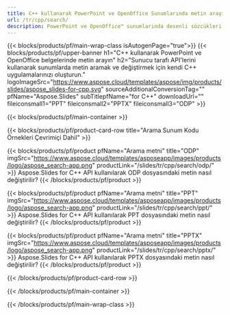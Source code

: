 ```yaml
---
title: C++ kullanarak PowerPoint ve OpenOffice Sunumlarında metin arayın
url: /tr/cpp/search/
description: PowerPoint ve OpenOffice™ sunumlarında desenli sözcükleri aramak için C++ kaynak kodu
---
```


{{< blocks/products/pf/main-wrap-class isAutogenPage="true">}}
{{< blocks/products/pf/upper-banner h1="C++ kullanarak PowerPoint ve OpenOffice belgelerinde metin arayın" h2="Sunucu tarafı API'lerini kullanarak sunumlarda metin aramak ve değiştirmek için kendi C++ uygulamalarınızı oluşturun." logoImageSrc="https://www.aspose.cloud/templates/aspose/img/products/slides/aspose_slides-for-cpp.svg" sourceAdditionalConversionTag="" pfName="Aspose.Slides" subTitlepfName="for C++" downloadUrl="" fileiconsmall1="PPT" fileiconsmall2="PPTX" fileiconsmall3="ODP" >}}

{{< blocks/products/pf/main-container >}}

{{< blocks/products/pf/product-card-row title="Arama Sunum Kodu Örnekleri Çevrimiçi Dahil" >}}

{{< blocks/products/pf/product pfName="Arama metni" title="ODP" imgSrc="https://www.aspose.cloud/templates/asposeapp/images/products/logo/aspose_search-app.png" productLink="/slides/tr/cpp/search/odp/" >}}
Aspose.Slides for C++ API kullanılarak ODP dosyasındaki metin nasıl değiştirilir?
{{< /blocks/products/pf/product >}}

{{< blocks/products/pf/product pfName="Arama metni" title="PPT" imgSrc="https://www.aspose.cloud/templates/asposeapp/images/products/logo/aspose_search-app.png" productLink="/slides/tr/cpp/search/ppt/" >}}
Aspose.Slides for C++ API kullanılarak PPT dosyasındaki metin nasıl değiştirilir?
{{< /blocks/products/pf/product >}}

{{< blocks/products/pf/product pfName="Arama metni" title="PPTX" imgSrc="https://www.aspose.cloud/templates/asposeapp/images/products/logo/aspose_search-app.png" productLink="/slides/tr/cpp/search/pptx/" >}}
Aspose.Slides for C++ API kullanılarak PPTX dosyasındaki metin nasıl değiştirilir?
{{< /blocks/products/pf/product >}}



{{< /blocks/products/pf/product-card-row >}}

{{< /blocks/products/pf/main-container >}}
    
{{< /blocks/products/pf/main-wrap-class >}}
